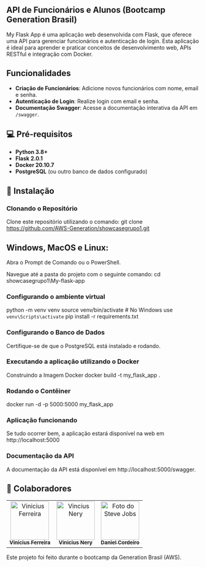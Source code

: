 ## API de Funcionários e Alunos (Bootcamp Generation Brasil)

My Flask App é uma aplicação web desenvolvida com Flask, que oferece uma API para gerenciar funcionários e autenticação de login. Esta aplicação é ideal para aprender e praticar conceitos de desenvolvimento web, APIs RESTful e integração com Docker.

## Funcionalidades

- **Criação de Funcionários**: Adicione novos funcionários com nome, email e senha.
- **Autenticação de Login**: Realize login com email e senha.
- **Documentação Swagger**: Acesse a documentação interativa da API em `/swagger`.

## 💻 Pré-requisitos

- **Python 3.8+** 
- **Flask 2.0.1**
- **Docker 20.10.7**
- **PostgreSQL** (ou outro banco de dados configurado)

## 🚀 Instalação

### Clonando o Repositório

Clone este repositório utilizando o comando: git clone https://github.com/AWS-Generation/showcasegrupo1.git

## Windows, MacOS e Linux: 
Abra o Prompt de Comando ou o PowerShell.

Navegue até a pasta do projeto com o seguinte comando:
cd showcasegrupo1\My-flask-app

### Configurando o ambiente virtual
python -m venv venv
source venv/bin/activate  # No Windows use `venv\Scripts\activate`
pip install -r requirements.txt

### Configurando o Banco de Dados
Certifique-se de que o PostgreSQL está instalado e rodando.

### Executando a aplicação utilizando o Docker
Construindo a Imagem Docker
docker build -t my_flask_app .

### Rodando o Contêiner
docker run -d -p 5000:5000 my_flask_app

### Aplicação funcionando
Se tudo ocorrer bem, a aplicação estará disponível na web em http://localhost:5000

### Documentação da API
A documentação da API está disponível em http://localhost:5000/swagger.

## 🤝 Colaboradores
<table>
  <tr>
    <td align="center">
      <a href="#" title="defina o título do link">
        <img src="https://media.licdn.com/dms/image/v2/C4D03AQHQVKpkGkubmQ/profile-displayphoto-shrink_800_800/profile-displayphoto-shrink_800_800/0/1662130803394?e=1735171200&v=beta&t=z-8VkfgwWlgNXRREQHwt4iSMcGTVG4q71iZ2LX-6x7g" width="100px;" alt="Vinicius Ferreira"/><br>
        <sub>
          <b>Vinicius Ferreira</b>
        </sub>
      </a>
    </td>
    <td align="center">
      <a href="#" title="defina o título do link">
        <img src="https://media.licdn.com/dms/image/v2/D4E35AQERkia6rDCLwg/profile-framedphoto-shrink_800_800/profile-framedphoto-shrink_800_800/0/1635514188812?e=1730314800&v=beta&t=0TUYXUuiCuhcMGp8mJUxH-I59GQgaxbx1OZz4ZBI3H0" width="100px;" alt="Vincius Nery"/><br>
        <sub>
          <b>Vinicius Nery</b>
        </sub>
      </a>
    </td>
    <td align="center">
      <a href="#" title="defina o título do link">
        <img src="https://miro.medium.com/max/360/0*1SkS3mSorArvY9kS.jpg" width="100px;" alt="Foto do Steve Jobs"/><br>
        <sub>
          <b>Daniel Cordeiro</b>
        </sub>
      </a>
    </td>
  </tr>
</table>

Este projeto foi feito durante o bootcamp da Generation Brasil (AWS).
